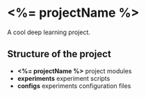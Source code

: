 # <%= projectName %>

A cool deep learning project.

## Structure of the project

* **<%= projectName %>** project modules
* **experiments** experiment scripts
* **configs** experiments configuration files